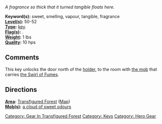 *A fragrance so thick that it turned tangible floats here.*

**Keyword(s):** sweet, smelling, vapour, tangible, fragrance  
**[Level(s)](Object_Level "wikilink"):** 50-52  
**[Type](:Category:_Object_Types "wikilink"):**
[key](:Category:_Keys "wikilink").  
**[Flag(s)](:Category:_Object_Flags "wikilink"):** .  
**[Weight](Object_Weight "wikilink"):** 1 lbs  
**[Quality](Object_Quality "wikilink"):** 10 hps  

## Comments

This key unlocks the door north of the
[holder](Cloud_Of_Sweet_Odours "wikilink"), to the room with [the
mob](Swirl_Of_Fragrant_Fumes "wikilink") that carries [the Swirl of
Fumes](Swirl_Of_Fumes "wikilink").

## Directions

**[Area](:Category:_Areas "wikilink"):** [Transfigured
Forest](:Category:_Transfigured_Forest "wikilink")
([Map](Transfigured_Forest_Map "wikilink"))  
**[Mob(s)](:Category:_Mobs "wikilink"):** [a cloud of sweet
odours](Cloud_Of_Sweet_Odours "wikilink")  

[Category: Gear In Transfigured
Forest](Category:_Gear_In_Transfigured_Forest "wikilink") [Category:
Keys](Category:_Keys "wikilink") [Category: Hero
Gear](Category:_Hero_Gear "wikilink")
